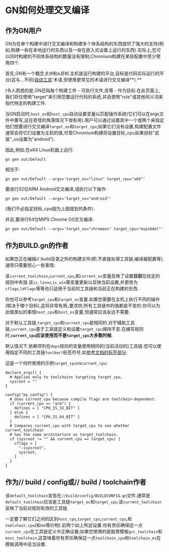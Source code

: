 
# GN如何处理交叉编译

## 作为GN用户

GN为在单个构建中进行交叉编译和构建多个体系结构的东西提供了强大的支持(例如,构建一些在本地运行的东西以及一些在嵌入式设备上运行的东西).实际上,您可以同时构建的不同体系结构的数量没有限制;Chromium构建在某些配置中至少使用四个.

首先,GN有一个概念*主办*和a*目标*.主机是运行构建的平台,目标是代码实际运行的平台(这与...不同)[自动工具](http://www.gnu.org/software/automake/manual/html_node/Cross_002dCompilation.html)'术语,但使用更常见的术语进行交叉编译**).**

(令人困惑的是,GN还指每个构建工件 - 可执行文件,库等 - 作为目标.在此页面上,我们将仅使用"target"来引用您要运行代码的系统,并且使用"rule"或其他同义词来指代特定的构建工件.

当GN启动时,`host_os`和`host_cpu`自动设置变量以匹配操作系统(它们可以在args文件中重写,这在奇怪的角落情况下很有用).用户可以通过设置其中一个或两个来指定他们想要进行交叉编译`target_os`和`target_cpu`;如果它们没有设置,构建配置文件通常会将它们设置为主机的值,尽管Chromium构建将设置目标\_cpu如果目标"武装"\_os设置为"android").

因此,例如,在x64 Linux机器上运行:

```
gn gen out/Default
```

相当于:

```
gn gen out/Default --args='target_os="linux" target_cpu="x64"'
```

要进行32位ARM Android交叉编译,请执行以下操作:

```
gn gen out/Default --args='target_os="android"'
```

(我们不必指定目标\_cpu因为上面提到的条件).

并且,要进行64位MIPS Chrome OS交叉编译:

```
gn gen out/Default --args='target_os="chromeos" target_cpu="mips64el"'
```

## 作为BUILD.gn的作者

如果您正在编辑// build目录之外的构建文件(即,不直接处理工具链,编译器配置等),通常只需要担心一些事情:

该`current_toolchain`,`current_cpu`,和`current_os`变量反映了设置**目前**在给定的规则中有效.该`is_linux`,`is_win`等变量更新以反映当前设置,并更改为`cflags`,`ldflags`等等也只适用于当前的工具链和当前正在构建的东西.

你也可以参考`target_cpu`和`target_os`变量.如果您需要在主机上执行不同的操作(取决于哪个目标),这将非常有用\_要求拱;所有工具链中的值都是不变的.你可以为此做类似的事情`host_cpu`和`host_os`变量,但通常应该永远不需要.

对于默认工具链,`target_cpu`和`current_cpu`是相同的.对于辅助工具链,`current_cpu`基于工具链定义和设置`target_cpu`保持不变.在编写规则时,**`current_cpu`应该使用而不是`target_cpu`大多数时候**.

默认情况下,依赖项列在`deps`规则的变量使用相同的(当前活动的)工具链.您可以使用指定不同的工具链`foo(bar)`标签符号,如[参考文档的标签部分](reference.md#Toolchains).

这是一个何时使用的示例`target_cpu`vs`current_cpu`:

```
declare_args() {
  # Applies only to toolchains targeting target_cpu.
  sysroot = ""
}

config("my_config") {
  # Uses current_cpu because compile flags are toolchain-dependent.
  if (current_cpu == "arm") {
    defines = [ "CPU_IS_32_BIT" ]
  } else {
    defines = [ "CPU_IS_64_BIT" ]
  }
  # Compares current_cpu with target_cpu to see whether current_toolchain
  # has the same architecture as target_toolchain.
  if (sysroot != "" && current_cpu == target_cpu) {
    cflags = [
      "-isysroot",
      sysroot,
    ]
  }
}
```

## 作为// build / config或// build / toolchain作者

该`default_toolchain`宣告在`//build/config/BUILDCONFIG.gn`文件.通常是`default_toolchain`应该是工具链`target_os`和`target_cpu`.该`current_toolchain`反映了当前对规则有效的工具链.

一定要了解它们之间的区别`host_cpu`,`target_cpu`,`current_cpu`,和`toolchain_cpu`(和os等价物).前两个如上所述设置.你有责任确保这一点`current_cpu`在工具链定义中正确设置;如果您使用的是股票模板`gcc_toolchain`和`msvc_toolchain`,这意味着你有责任确保这一点`toolchain_cpu`和`toolchain_os`在模板调用中适当设置.
